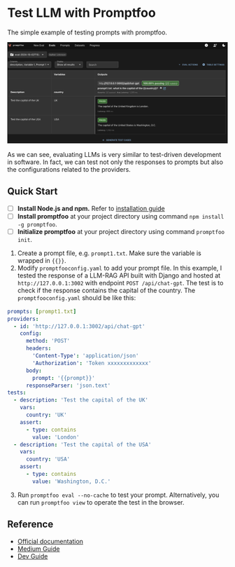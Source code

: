 # Test LLM with Promptfoo
The simple example of testing prompts with promptfoo. 

![Screenshot](./Screenshot.png)

As we can see, evaluating LLMs is very similar to test-driven development in software. In fact, we can test not only the responses to prompts but also the configurations related to the providers.

## Quick Start
- [ ] **Install Node.js and npm.** Refer to [installation guide](https://docs.npmjs.com/downloading-and-installing-node-js-and-npm)
- [ ] **Install promptfoo** at your project directory using command `npm install -g promptfoo`.  
- [ ] **Initialize promptfoo** at your project directory using command `promptfoo init`.

1. Create a prompt file, e.g. `prompt1.txt`. Make sure the variable is wrapped in `{{}}`.
2. Modify `promptfooconfig.yaml` to add your prompt file. In this example, I tested the response of a LLM-RAG API built with Django and hosted at `http://127.0.0.1:3002` with endpoint `POST /api/chat-gpt`. The test is to check if the response contains the capital of the country. The `promptfooconfig.yaml` should be like this:
```yaml
prompts: [prompt1.txt]
providers:
  - id: 'http://127.0.0.1:3002/api/chat-gpt'
    config:
      method: 'POST'
      headers:
        'Content-Type': 'application/json'
        'Authorization': 'Token xxxxxxxxxxxxx'
      body:
        prompt: '{{prompt}}'
      responseParser: 'json.text'
tests:
  - description: 'Test the capital of the UK'
    vars:
      country: 'UK'
    assert:
      - type: contains
        value: 'London'
  - description: 'Test the capital of the USA'
    vars:
      country: 'USA'
    assert:
      - type: contains
        value: 'Washington, D.C.'
```
3. Run `promptfoo eval --no-cache` to test your prompt. Alternatively, you can run `promptfoo view` to operate the test in the browser.

## Reference
- [Official documentation](https://www.promptfoo.dev/docs/intro/)
- [Medium Guide](https://medium.com/@fassha08/promptfoo-a-test-driven-approach-to-llm-success-154a444b2669)
- [Dev Guide](https://dev.to/stephenc222/how-to-use-promptfoo-for-llm-testing-5dog)